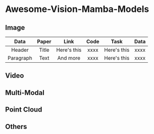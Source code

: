 # Awesome-Vision-Mamba-Models

## Image

| Data        | Paper       | Link          | Code          | Task          | Data          |
|    :----:   |    :----:   |    :----:     |    :----:     |    :----:     |    :----:     |
| Header      | Title       | Here's this   | xxxx          |Here's this   | xxxx          |
| Paragraph   | Text        | And more      | xxxx          |Here's this   | xxxx          |

## Video

## Multi-Modal

## Point Cloud

## Others
